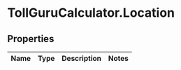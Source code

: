 # TollGuruCalculator.Location

## Properties
Name | Type | Description | Notes
------------ | ------------- | ------------- | -------------
